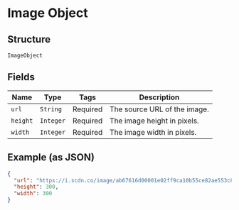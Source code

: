 
# Image Object

## Structure

`ImageObject`

## Fields

| Name | Type | Tags | Description |
|  --- | --- | --- | --- |
| `url` | `String` | Required | The source URL of the image. |
| `height` | `Integer` | Required | The image height in pixels. |
| `width` | `Integer` | Required | The image width in pixels. |

## Example (as JSON)

```json
{
  "url": "https://i.scdn.co/image/ab67616d00001e02ff9ca10b55ce82ae553c8228\n",
  "height": 300,
  "width": 300
}
```

